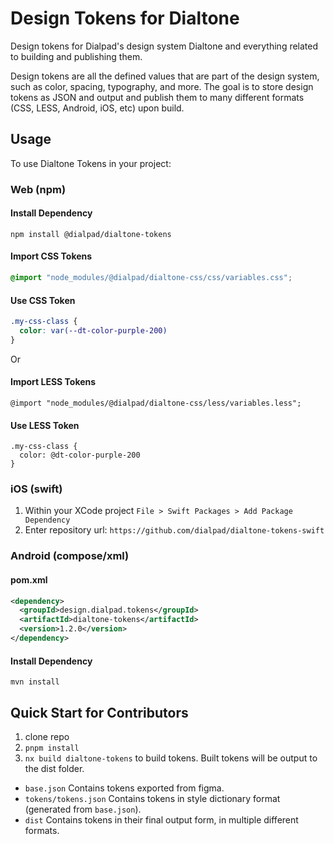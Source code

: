 # Design Tokens for Dialtone

Design tokens for Dialpad's design system Dialtone and everything related to building and publishing them.

Design tokens are all the defined values that are part of the design system, such as color, spacing, typography, and
more. The goal is to store design tokens as JSON and output and publish them to many different formats (CSS, LESS,
Android, iOS, etc) upon build.

## Usage

To use Dialtone Tokens in your project:

### Web (npm)

#### Install Dependency

```shell
npm install @dialpad/dialtone-tokens
```

#### Import CSS Tokens

```css
@import "node_modules/@dialpad/dialtone-css/css/variables.css";
```

#### Use CSS Token

```css
.my-css-class {
  color: var(--dt-color-purple-200)
}
```

Or

#### Import LESS Tokens

```less
@import "node_modules/@dialpad/dialtone-css/less/variables.less";
```

#### Use LESS Token

```less
.my-css-class {
  color: @dt-color-purple-200
}
```

### iOS (swift)

1. Within your XCode project `File > Swift Packages > Add Package Dependency`
2. Enter repository url: `https://github.com/dialpad/dialtone-tokens-swift`

### Android (compose/xml)

#### pom.xml

```xml
<dependency>
  <groupId>design.dialpad.tokens</groupId>
  <artifactId>dialtone-tokens</artifactId>
  <version>1.2.0</version>
</dependency>
```

#### Install Dependency

```shell
mvn install
```

<!-- #### Import Compose Tokens

```
import design.dialpad.DialtoneTokens;
```

#### Use Compose Token

```
DialtoneTokens.dtColorPurple200
``` -->

## Quick Start for Contributors

1. clone repo
2. `pnpm install`
3. `nx build dialtone-tokens` to build tokens. Built tokens will be output to the dist folder.

- `base.json` Contains tokens exported from figma.
- `tokens/tokens.json` Contains tokens in style dictionary format (generated from `base.json`).
- `dist` Contains tokens in their final output form, in multiple different formats.
